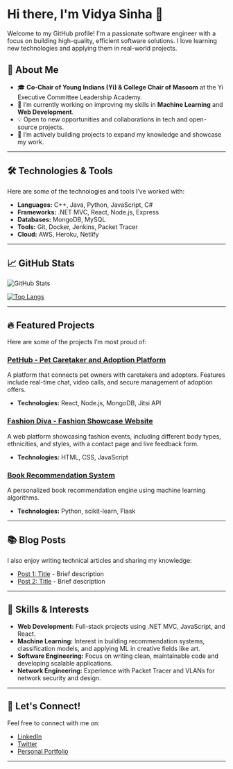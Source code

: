 # Hi there, I'm Vidya Sinha 👋

Welcome to my GitHub profile! I'm a passionate software engineer with a focus on building high-quality, efficient software solutions. I love learning new technologies and applying them in real-world projects.

## 🌟 About Me
- 🎓 **Co-Chair of Young Indians (Yi) & College Chair of Masoom** at the Yi Executive Committee Leadership Academy.
- 🔭 I’m currently working on improving my skills in **Machine Learning** and **Web Development**.
- 💡 Open to new opportunities and collaborations in tech and open-source projects.
- 💼 I’m actively building projects to expand my knowledge and showcase my work.

---

## 🛠️ Technologies & Tools
Here are some of the technologies and tools I’ve worked with:

- **Languages:** C++, Java, Python, JavaScript, C#
- **Frameworks:** .NET MVC, React, Node.js, Express
- **Databases:** MongoDB, MySQL
- **Tools:** Git, Docker, Jenkins, Packet Tracer
- **Cloud:** AWS, Heroku, Netlify

---

## 📈 GitHub Stats

![GitHub Stats](https://github-readme-stats.vercel.app/api?username=your-username&show_icons=true&theme=radical)

[![Top Langs](https://github-readme-stats.vercel.app/api/top-langs/?username=your-username&layout=compact&theme=radical)](https://github.com/your-username/github-readme-stats)

---

## 🔥 Featured Projects
Here are some of the projects I’m most proud of:

### [PetHub - Pet Caretaker and Adoption Platform](https://github.com/your-username/pethub)
A platform that connects pet owners with caretakers and adopters. Features include real-time chat, video calls, and secure management of adoption offers.
- **Technologies:** React, Node.js, MongoDB, Jitsi API

### [Fashion Diva - Fashion Showcase Website](https://github.com/your-username/fashion-diva)
A web platform showcasing fashion events, including different body types, ethnicities, and styles, with a contact page and live feedback form.
- **Technologies:** HTML, CSS, JavaScript

### [Book Recommendation System](https://github.com/your-username/book-recommendation-system)
A personalized book recommendation engine using machine learning algorithms.
- **Technologies:** Python, scikit-learn, Flask

---

## 📚 Blog Posts
I also enjoy writing technical articles and sharing my knowledge:

- [Post 1: Title](#) - Brief description
- [Post 2: Title](#) - Brief description

---

## 🎯 Skills & Interests
- **Web Development:** Full-stack projects using .NET MVC, JavaScript, and React.
- **Machine Learning:** Interest in building recommendation systems, classification models, and applying ML in creative fields like art.
- **Software Engineering:** Focus on writing clean, maintainable code and developing scalable applications.
- **Network Engineering:** Experience with Packet Tracer and VLANs for network security and design.

---

## 🤝 Let's Connect!
Feel free to connect with me on:

- [LinkedIn](https://www.linkedin.com/in/your-username/)
- [Twitter](https://twitter.com/your-username/)
- [Personal Portfolio](https://your-portfolio.com/)

---

